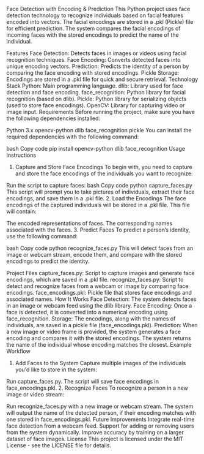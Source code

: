 


Face Detection with Encoding & Prediction
This Python project uses face detection technology to recognize individuals based on facial features encoded into vectors. The facial encodings are stored in a .pkl (Pickle) file for efficient prediction. The system compares the facial encodings of incoming faces with the stored encodings to predict the name of the individual.

Features
Face Detection: Detects faces in images or videos using facial recognition techniques.
Face Encoding: Converts detected faces into unique encoding vectors.
Prediction: Predicts the identity of a person by comparing the face encoding with stored encodings.
Pickle Storage: Encodings are stored in a .pkl file for quick and secure retrieval.
Technology Stack
Python: Main programming language.
dlib: Library used for face detection and face encoding.
face_recognition: Python library for facial recognition (based on dlib).
Pickle: Python library for serializing objects (used to store face encodings).
OpenCV: Library for capturing video or image input.
Requirements
Before running the project, make sure you have the following dependencies installed:

Python 3.x
opencv-python
dlib
face_recognition
pickle
You can install the required dependencies with the following command:

bash
Copy code
pip install opencv-python dlib face_recognition
Usage Instructions
1. Capture and Store Face Encodings
To begin with, you need to capture and store the face encodings of the individuals you want to recognize:

Run the script to capture faces:
bash
Copy code
python capture_faces.py
This script will prompt you to take pictures of individuals, extract their face encodings, and save them in a .pkl file.
2. Load the Encodings
The face encodings of the captured individuals will be stored in a .pkl file. This file will contain:

The encoded representations of faces.
The corresponding names associated with the faces.
3. Predict Faces
To predict a person’s identity, use the following command:

bash
Copy code
python recognize_faces.py
This will detect faces from an image or webcam stream, encode them, and compare with the stored encodings to predict the identity.

Project Files
capture_faces.py: Script to capture images and generate face encodings, which are saved in a .pkl file.
recognize_faces.py: Script to detect and recognize faces from a webcam or image by comparing face encodings.
face_encodings.pkl: Pickle file that stores face encodings and associated names.
How It Works
Face Detection: The system detects faces in an image or webcam feed using the dlib library.
Face Encoding: Once a face is detected, it is converted into a numerical encoding using face_recognition.
Storage: The encodings, along with the names of individuals, are saved in a pickle file (face_encodings.pkl).
Prediction: When a new image or video frame is provided, the system generates a face encoding and compares it with the stored encodings. The system returns the name of the individual whose encoding matches the closest.
Example Workflow
1. Add Faces to the System
Capture multiple images of the individuals you'd like to store in the system:

Run capture_faces.py.
The script will save face encodings in face_encodings.pkl.
2. Recognize Faces
To recognize a person in a new image or video stream:

Run recognize_faces.py with a new image or webcam stream.
The system will output the name of the detected person, if their encoding matches with one stored in face_encodings.pkl.
Future Improvements
Integrate real-time face detection from a webcam feed.
Support for adding or removing users from the system dynamically.
Improve accuracy by training on a larger dataset of face images.
License
This project is licensed under the MIT License - see the LICENSE file for details.

